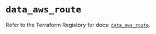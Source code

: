 # `data_aws_route`

Refer to the Terraform Registory for docs: [`data_aws_route`](https://registry.terraform.io/providers/hashicorp/aws/5.10.0/docs/data-sources/route).
